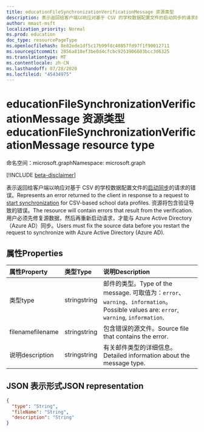 ```yaml
---
title: educationFileSynchronizationVerificationMessage 资源类型
description: 表示返回给客户端以响应对基于 CSV 的学校数据配置文件的启动同步的请求的错误。 资源将包含验证导致的错误。 用户必须先修复源数据，然后再重新启动请求，才能与 Azure Active Directory （Azure AD）同步。
author: mmast-msft
localization_priority: Normal
ms.prod: education
doc_type: resourcePageType
ms.openlocfilehash: 8e82ede1df5c17b99fdc40857fd97f1f90012711
ms.sourcegitcommit: 2856a818ef3be0d4cfcbc9253906603bcc3d6325
ms.translationtype: MT
ms.contentlocale: zh-CN
ms.lasthandoff: 07/28/2020
ms.locfileid: "45434975"
---
```

# <a name="educationfilesynchronizationverificationmessage-resource-type"></a><span data-ttu-id="9de9e-105">educationFileSynchronizationVerificationMessage 资源类型</span><span class="sxs-lookup"><span data-stu-id="9de9e-105">educationFileSynchronizationVerificationMessage resource type</span></span>

<span data-ttu-id="9de9e-106">命名空间：microsoft.graph</span><span class="sxs-lookup"><span data-stu-id="9de9e-106">Namespace: microsoft.graph</span></span>

[!INCLUDE [beta-disclaimer](../../includes/beta-disclaimer.md)]

<span data-ttu-id="9de9e-107">表示返回给客户端以响应对基于 CSV 的学校数据配置文件的[启动同步](../api/educationsynchronizationprofile-start.md)的请求的错误。</span><span class="sxs-lookup"><span data-stu-id="9de9e-107">Represents an error returned to the client in response to a request to [start synchronization](../api/educationsynchronizationprofile-start.md) for CSV-based school data profiles.</span></span> <span data-ttu-id="9de9e-108">资源将包含验证导致的错误。</span><span class="sxs-lookup"><span data-stu-id="9de9e-108">The resource will contain errors that result from the verification.</span></span> <span data-ttu-id="9de9e-109">用户必须先修复源数据，然后再重新启动请求，才能与 Azure Active Directory （Azure AD）同步。</span><span class="sxs-lookup"><span data-stu-id="9de9e-109">Users must fix the source data before you restart the request to synchronize with Azure Active Directory (Azure AD).</span></span>

## <a name="properties"></a><span data-ttu-id="9de9e-110">属性</span><span class="sxs-lookup"><span data-stu-id="9de9e-110">Properties</span></span>

| <span data-ttu-id="9de9e-111">属性</span><span class="sxs-lookup"><span data-stu-id="9de9e-111">Property</span></span>    | <span data-ttu-id="9de9e-112">类型</span><span class="sxs-lookup"><span data-stu-id="9de9e-112">Type</span></span>   | <span data-ttu-id="9de9e-113">说明</span><span class="sxs-lookup"><span data-stu-id="9de9e-113">Description</span></span>                                                                  |
| :---------- | :----- | :--------------------------------------------------------------------------- |
| <span data-ttu-id="9de9e-114">类型</span><span class="sxs-lookup"><span data-stu-id="9de9e-114">type</span></span>        | <span data-ttu-id="9de9e-115">string</span><span class="sxs-lookup"><span data-stu-id="9de9e-115">string</span></span> | <span data-ttu-id="9de9e-116">邮件的类型。</span><span class="sxs-lookup"><span data-stu-id="9de9e-116">Type of the message.</span></span> <span data-ttu-id="9de9e-117">可取值为：`error`、`warning`、`information`。</span><span class="sxs-lookup"><span data-stu-id="9de9e-117">Possible values are: `error`, `warning`, `information`.</span></span> |
| <span data-ttu-id="9de9e-118">filename</span><span class="sxs-lookup"><span data-stu-id="9de9e-118">filename</span></span>    | <span data-ttu-id="9de9e-119">string</span><span class="sxs-lookup"><span data-stu-id="9de9e-119">string</span></span> | <span data-ttu-id="9de9e-120">包含错误的源文件。</span><span class="sxs-lookup"><span data-stu-id="9de9e-120">Source file that contains the error.</span></span>                                         |
| <span data-ttu-id="9de9e-121">说明</span><span class="sxs-lookup"><span data-stu-id="9de9e-121">description</span></span> | <span data-ttu-id="9de9e-122">string</span><span class="sxs-lookup"><span data-stu-id="9de9e-122">string</span></span> | <span data-ttu-id="9de9e-123">有关邮件类型的详细信息。</span><span class="sxs-lookup"><span data-stu-id="9de9e-123">Detailed information about the message type.</span></span>                                 |

## <a name="json-representation"></a><span data-ttu-id="9de9e-124">JSON 表示形式</span><span class="sxs-lookup"><span data-stu-id="9de9e-124">JSON representation</span></span>

<!-- {
  "blockType": "resource",
  "optionalProperties": [

  ],
  "@odata.type": "microsoft.graph.educationFileSynchronizationVerificationMessage"
}-->

```json
{
  "type": "String",
  "fileName": "String",
  "description": "String"
}
```
